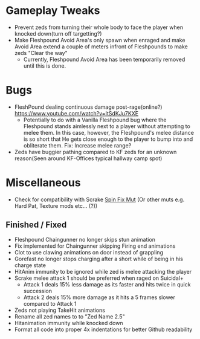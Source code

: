 # Gameplay Tweaks
 - Prevent zeds from turning their whole body to face the player when knocked down(turn off targetting?)
 - Make Fleshpound Avoid Area's only spawn when enraged and make Avoid Area extend a couple of meters infront of Fleshpounds to make zeds "Clear the way" 
   - Currently, Fleshpound Avoid Area has been temporarily removed until this is done.

# Bugs
- FleshPound dealing continuous damage post-rage(online?) https://www.youtube.com/watch?v=ItSdKJu7KXE 
    - Potentially to do with a Vanilla Fleshpound bug where the Fleshpound stands aimlessly next to a player without attempting to melee them. In this case, however, the Fleshpound's melee distance is so short that He gets close enough to the player to bump into and obliterate them. Fix: Increase melee range?
- Zeds have buggier pathing compared to KF zeds for an unknown reason(Seen around KF-Offices typical hallway camp spot)


# Miscellaneous
- Check for compatibility with Scrake [Spin Fix Mut](https://steamcommunity.com/sharedfiles/filedetails/?id=2046199794) (Or other muts e.g. Hard Pat, Texture mods etc... (?))

## Finished / Fixed
- Fleshpound Chaingunner no longer skips stun animation
- Fix implemented for Chaingunner skipping Firing end animations
- Clot to use clawing animations on door instead of grappling
- Gorefast no longer stops charging after a short while of being in his charge state
- HitAnim immunity to be ignored while zed is melee attacking the player
- Scrake melee attack 1 should be preferred when raged on Suicidal+
  - Attack 1 deals 15% less damage as its faster and hits twice in quick succession
  - Attack 2 deals 15% more damage as it hits a 5 frames slower compared to Attack 1
- Zeds not playing TakeHit animations
- Rename all zed names to to "Zed Name 2.5"
- Hitanimation immunity while knocked down
- Format all code into proper 4x indentations for better Github readability
